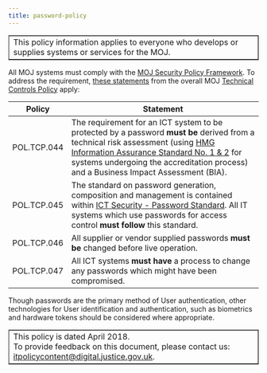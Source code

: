 ```yaml
---
title: password-policy
---
```


<table border='1'>
<tr>
<td>This policy information applies to everyone who develops or supplies systems or services for the MOJ.</td>
</tr>
</table>

All MOJ systems must comply with the [MOJ Security Policy Framework](https://intranet.justice.gov.uk/guidance/security/it-computer-security/ict-security-policy-framework/). To address the requirement, [these statements](https://intranet.justice.gov.uk/guidance/security/it-computer-security/ict-security-policy-framework/technical-controls-policy/#user-password-management) from the overall MOJ [Technical Controls Policy](https://intranet.justice.gov.uk/guidance/security/it-computer-security/ict-security-policy-framework/technical-controls-policy/) apply:

Policy | Statement
---|---
POL.TCP.044 | The requirement for an ICT system to be protected by a password **must be** derived from a technical risk assessment (using [HMG Information Assurance Standard No. 1 & 2](https://www.ncsc.gov.uk/guidance/information-risk-management-hmg-ia-standard-numbers-1-2) for systems undergoing the accreditation process) and a Business Impact Assessment (BIA).
POL.TCP.045 | The standard on password generation, composition and management is contained within [ICT Security - Password Standard](https://intranet.justice.gov.uk/guidance/security/it-computer-security/ict-security-policy-framework/password-standard/). All IT systems which use passwords for access control **must follow** this standard.
POL.TCP.046 | All supplier or vendor supplied passwords **must be** changed before live operation.
POL.TCP.047 | All ICT systems **must have** a process to change any passwords which might have been compromised.

Though passwords are the primary method of User authentication, other technologies for User identification and authentication, such as biometrics and hardware tokens should be considered where appropriate.

<table border='1'>
<tr>
<td>This policy is dated April 2018.<br/>
To provide feedback on this document, please contact us: <a href="mailto:itpolicycontent@digital.justice.gov.uk?subject=password-policy">itpolicycontent@digital.justice.gov.uk</a>.</td>
</tr>
</table>
